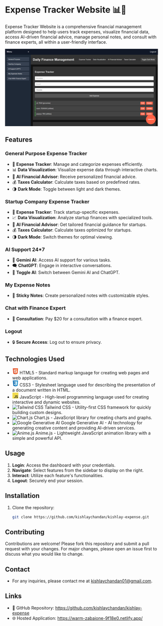 # Expense Tracker Website 📊💼

Expense Tracker Website is a comprehensive financial management platform designed to help users track expenses, visualize financial data, access AI-driven financial advice, manage personal notes, and consult with finance experts, all within a user-friendly interface.

![Expense Tracker Website Preview](preview.png)

## Features

### General Purpose Expense Tracker

- 📝 **Expense Tracker**: Manage and categorize expenses efficiently.
- 📊 **Data Visualization**: Visualize expense data through interactive charts.
- 🤖 **AI Financial Advisor**: Receive personalized financial advice.
- 💰 **Taxes Calculator**: Calculate taxes based on predefined rates.
- 🌗 **Dark Mode**: Toggle between light and dark themes.

### Startup Company Expense Tracker

- 🚀 **Expense Tracker**: Track startup-specific expenses.
- 📈 **Data Visualization**: Analyze startup finances with specialized tools.
- 🤖 **AI Financial Advisor**: Get tailored financial guidance for startups.
- 💰 **Taxes Calculator**: Calculate taxes optimized for startups.
- 🌗 **Dark Mode**: Switch themes for optimal viewing.

### AI Support 24*7

- 🤖 **Gemini AI**: Access AI support for various tasks.
- 🗨️ **ChatGPT**: Engage in interactive conversations.
- 🔀 **Toggle AI**: Switch between Gemini AI and ChatGPT.

### My Expense Notes

- 📒 **Sticky Notes**: Create personalized notes with customizable styles.

### Chat with Finance Expert

- 💬 **Consultation**: Pay $20 for a consultation with a finance expert.

### Logout

- 🔒 **Secure Access**: Log out to ensure privacy.

## Technologies Used

- <img src="https://raw.githubusercontent.com/devicons/devicon/master/icons/html5/html5-original.svg" alt="HTML5" width="20" height="20">  HTML5 - Standard markup language for creating web pages and web applications.
- <img src="https://raw.githubusercontent.com/devicons/devicon/master/icons/css3/css3-original.svg" alt="CSS3" width="20" height="20">  CSS3 - Stylesheet language used for describing the presentation of a document written in HTML.
- <img src="https://raw.githubusercontent.com/devicons/devicon/master/icons/javascript/javascript-original.svg" alt="JavaScript" width="20" height="20">  JavaScript - High-level programming language used for creating interactive and dynamic websites.
- <img src="https://www.drupal.org/files/project-images/screenshot_361.png" alt="Tailwind CSS" width="20" height="20">  Tailwind CSS - Utility-first CSS framework for quickly building custom designs.
- <img src="https://www.chartjs.org/img/chartjs-logo.svg" alt="Chart.js" width="20" height="20">  Chart.js - JavaScript library for creating charts and graphs.
- <img src="https://cdn.mos.cms.futurecdn.net/bSdmBqWbHN49gwmHGisNge-1200-80.png" alt="Google Generative AI" width="20" height="20">  Google Generative AI - AI technology for generating creative content and providing AI-driven services.
- <img src="https://miro.medium.com/v2/resize:fit:1200/1*_8PW5R-S_Ofg8xeopGt-pw.png" alt="Anime.js" width="20" height="20">  Anime.js - Lightweight JavaScript animation library with a simple and powerful API.

## Usage

1. **Login**: Access the dashboard with your credentials.
2. **Navigate**: Select features from the sidebar to display on the right.
3. **Interact**: Utilize each feature's functionalities.
4. **Logout**: Securely end your session.

## Installation

1. Clone the repository:
   ```bash
   git clone https://github.com/kishlaychandan/kishlay-expense.git

## Contributing
Contributions are welcome! Please fork this repository and submit a pull request with your changes. For major changes, please open an issue first to discuss what you would like to change.

## Contact
- For any inquiries, please contact me at kishlaychandan01@gmail.com.

## Links
- 🔗 GitHub Repository: https://github.com/kishlaychandan/kishlay-expense
- 🌐 Hosted Application: https://warm-zabaione-9f18e0.netlify.app/
